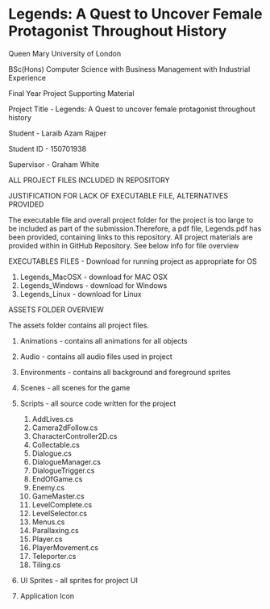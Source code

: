 # Legends: A Quest to Uncover Female Protagonist Throughout History 
Queen Mary University of London

BSc(Hons) Computer Science with Business Management with Industrial Experience

Final Year Project Supporting Material

Project Title - Legends: A Quest to uncover female protagonist throughout history

Student - Laraib Azam Rajper

Student ID -  150701938

Supervisor -  Graham White

ALL PROJECT FILES INCLUDED IN REPOSITORY  


JUSTIFICATION FOR LACK OF EXECUTABLE FILE, ALTERNATIVES PROVIDED

The executable file and overall project folder for the project is too large to be included as part of the submission.Therefore, a pdf file, Legends.pdf has been provided, containing links to this repository. All project materials are provided within in GitHub Repository. See below info for file overview

EXECUTABLES FILES - Download for running project as appropriate for OS

1. Legends_MacOSX - download for MAC OSX
2. Legends_Windows - download for Windows
3. Legends_Linux - download for Linux

ASSETS FOLDER OVERVIEW 

The assets folder contains all project files.

1. Animations - contains all animations for all objects
2. Audio - contains all audio files used in project 
3. Environments - contains all background and foreground sprites
4. Scenes - all scenes for the game
5. Scripts - all source code written for the project 
	1. AddLives.cs
	2. Camera2dFollow.cs
	3. CharacterController2D.cs
	4. Collectable.cs
	5. Dialogue.cs
	6. DialogueManager.cs
	7. DialogueTrigger.cs
	8. EndOfGame.cs
	9. Enemy.cs
	10. GameMaster.cs
	11. LevelComplete.cs
	12. LevelSelector.cs
	13. Menus.cs
	14. Parallaxing.cs
	15. Player.cs
	16. PlayerMovement.cs
	17. Teleporter.cs
 	18. Tiling.cs
 
7. UI Sprites - all sprites for project UI 
8. Application Icon 


 





